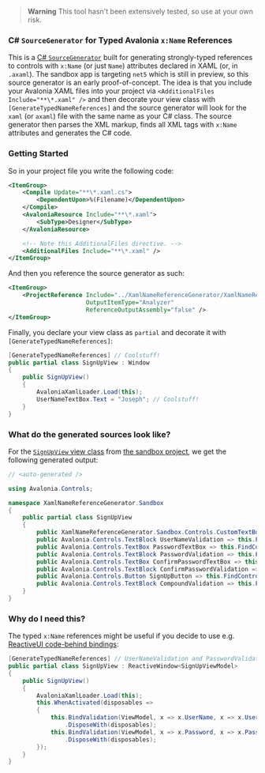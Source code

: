 > **Warning** This tool hasn't been extensively tested, so use at your own risk.

### C# `SourceGenerator` for Typed Avalonia `x:Name` References 

This is a [C# `SourceGenerator`](https://devblogs.microsoft.com/dotnet/introducing-c-source-generators/) built for generating strongly-typed references to controls with `x:Name` (or just `Name`) attributes declared in XAML (or, in `.axaml`). The sandbox app is targeting `net5` which is still in preview, so this source generator is an early proof-of-concept. The idea is that you include your Avalonia XAML files into your project via `<AdditionalFiles Include="**\*.xaml" />` and then decorate your view class with `[GenerateTypedNameReferences]` and the source generator will look for the `xaml` (or `axaml`) file with the same name as your C# class. The source generator then parses the XML markup, finds all XML tags with `x:Name` attributes and generates the C# code.

### Getting Started

So in your project file you write the following code:

```xml
<ItemGroup>
    <Compile Update="**\*.xaml.cs">
        <DependentUpon>%(Filename)</DependentUpon>
    </Compile>
    <AvaloniaResource Include="**\*.xaml">
        <SubType>Designer</SubType>
    </AvaloniaResource>

    <!-- Note this AdditionalFiles directive. -->
    <AdditionalFiles Include="**\*.xaml" />
</ItemGroup>
```

And then you reference the source generator as such:

```xml
<ItemGroup>
    <ProjectReference Include="../XamlNameReferenceGenerator/XamlNameReferenceGenerator.csproj"
                      OutputItemType="Analyzer"
                      ReferenceOutputAssembly="false" />
</ItemGroup>
```

Finally, you declare your view class as `partial` and decorate it with `[GenerateTypedNameReferences]`:

```cs
[GenerateTypedNameReferences] // Coolstuff!
public partial class SignUpView : Window
{
    public SignUpView()
    {
        AvaloniaXamlLoader.Load(this);
        UserNameTextBox.Text = "Joseph"; // Coolstuff!
    }
}
```

### What do the generated sources look like?

For the [`SignUpView` view class](https://github.com/worldbeater/XamlNameReferenceGenerator/blob/main/src/XamlNameReferenceGenerator.Sandbox/Views/SignUpView.xaml) from [the sandbox project](https://github.com/worldbeater/XamlNameReferenceGenerator/tree/main/XamlNameReferenceGenerator.Sandbox), we get the following generated output:

```cs
// <auto-generated />

using Avalonia.Controls;

namespace XamlNameReferenceGenerator.Sandbox
{
    public partial class SignUpView
    {
        public XamlNameReferenceGenerator.Sandbox.Controls.CustomTextBox UserNameTextBox => this.FindControl<XamlNameReferenceGenerator.Sandbox.Controls.CustomTextBox>("UserNameTextBox");
        public Avalonia.Controls.TextBlock UserNameValidation => this.FindControl<Avalonia.Controls.TextBlock>("UserNameValidation");
        public Avalonia.Controls.TextBox PasswordTextBox => this.FindControl<Avalonia.Controls.TextBox>("PasswordTextBox");
        public Avalonia.Controls.TextBlock PasswordValidation => this.FindControl<Avalonia.Controls.TextBlock>("PasswordValidation");
        public Avalonia.Controls.TextBox ConfirmPasswordTextBox => this.FindControl<Avalonia.Controls.TextBox>("ConfirmPasswordTextBox");
        public Avalonia.Controls.TextBlock ConfirmPasswordValidation => this.FindControl<Avalonia.Controls.TextBlock>("ConfirmPasswordValidation");
        public Avalonia.Controls.Button SignUpButton => this.FindControl<Avalonia.Controls.Button>("SignUpButton");
        public Avalonia.Controls.TextBlock CompoundValidation => this.FindControl<Avalonia.Controls.TextBlock>("CompoundValidation");   
    }
}
```

### Why do I need this?

The typed `x:Name` references might be useful if you decide to use e.g. [ReactiveUI code-behind bindings](https://www.reactiveui.net/docs/handbook/data-binding/):

```cs
[GenerateTypedNameReferences] // UserNameValidation and PasswordValidation are auto generated.
public partial class SignUpView : ReactiveWindow<SignUpViewModel>
{
    public SignUpView()
    {
        AvaloniaXamlLoader.Load(this);
        this.WhenActivated(disposables =>
        {
            this.BindValidation(ViewModel, x => x.UserName, x => x.UserNameValidation.Text)
                .DisposeWith(disposables);
            this.BindValidation(ViewModel, x => x.Password, x => x.PasswordValidation.Text)
                .DisposeWith(disposables);
        });
    }
}
```

